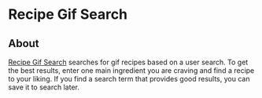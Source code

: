 # Recipe Gif Search

## About
[Recipe Gif Search](https://mbychkowski.github.io/gif-search/) searches for gif recipes based on a user search. To get the best results, enter one main ingredient you are craving and find a recipe to your liking. If you find a search term that provides good results, you can save it to search later.
